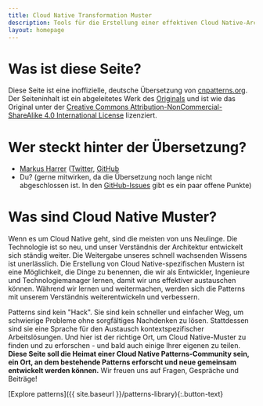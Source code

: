 ```yaml
---
title: Cloud Native Transformation Muster
description: Tools für die Erstellung einer effektiven Cloud Native-Architektur - und für die Umgestaltung unserer Arbeitsweise
layout: homepage
---
```


# Was ist diese Seite?

Diese Seite ist eine inoffizielle, deutsche Übersetzung von [cnpatterns.org](https://cnpatterns.org). Der Seiteninhalt ist ein abgeleitetes Werk des [Originals](https://github.com/ContainerSolutions/cloud-native-patterns) und ist wie das Original unter der [Creative Commons Attribution-NonCommercial-ShareAlike 4.0 International License](https://creativecommons.org/licenses/by-nc-sa/4.0) lizenziert.

# Wer steckt hinter der Übersetzung?

* [Markus Harrer](https://markusharrer.de/) ([Twitter](https://twitter.com/feststelltaste), [GitHub](https://github.com/feststelltaste)
* Du? (gerne mitwirken, da die Übersetzung noch lange nicht abgeschlossen ist. In den [GitHub-Issues](https://github.com/feststelltaste/cloud-native-muster/issues) gibt es ein paar offene Punkte)

# Was sind Cloud Native Muster?

Wenn es um Cloud Native geht, sind die meisten von uns Neulinge. Die Technologie ist so neu, und unser Verständnis der Architektur entwickelt sich ständig weiter. Die Weitergabe unseres schnell wachsenden Wissens ist unerlässlich. Die Erstellung von Cloud Native-spezifischen Mustern ist eine Möglichkeit, die Dinge zu benennen, die wir als Entwickler, Ingenieure und Technologiemanager lernen, damit wir uns effektiver austauschen können. Während wir lernen und weitermachen, werden sich die Patterns mit unserem Verständnis weiterentwickeln und verbessern.

Patterns sind kein "Hack". Sie sind kein schneller und einfacher Weg, um schwierige Probleme ohne sorgfältiges Nachdenken zu lösen. Stattdessen sind sie eine Sprache für den Austausch kontextspezifischer Arbeitslösungen. Und hier ist der richtige Ort, um Cloud Native-Muster zu finden und zu erforschen - und bald auch einige Ihrer eigenen zu teilen. **Diese Seite soll die Heimat einer Cloud Native Patterns-Community sein, ein Ort, an dem bestehende Patterns erforscht und neue gemeinsam entwickelt werden können.** Wir freuen uns auf Fragen, Gespräche und Beiträge!

[Explore patterns]({{ site.baseurl }}/patterns-library){:.button-text}
